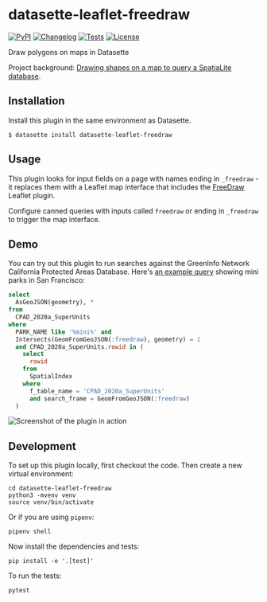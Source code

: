 # datasette-leaflet-freedraw

[![PyPI](https://img.shields.io/pypi/v/datasette-leaflet-freedraw.svg)](https://pypi.org/project/datasette-leaflet-freedraw/)
[![Changelog](https://img.shields.io/github/v/release/simonw/datasette-leaflet-freedraw?include_prereleases&label=changelog)](https://github.com/simonw/datasette-leaflet-freedraw/releases)
[![Tests](https://github.com/simonw/datasette-leaflet-freedraw/workflows/Test/badge.svg)](https://github.com/simonw/datasette-leaflet-freedraw/actions?query=workflow%3ATest)
[![License](https://img.shields.io/badge/license-Apache%202.0-blue.svg)](https://github.com/simonw/datasette-leaflet-freedraw/blob/main/LICENSE)

Draw polygons on maps in Datasette

Project background: [Drawing shapes on a map to query a SpatiaLite database](https://simonwillison.net/2021/Jan/24/drawing-shapes-spatialite/).

## Installation

Install this plugin in the same environment as Datasette.

    $ datasette install datasette-leaflet-freedraw

## Usage

This plugin looks for input fields on a page with names ending in `_freedraw` - it replaces them with a Leaflet map interface that includes the [FreeDraw](https://freedraw.herokuapp.com/) Leaflet plugin.

Configure canned queries with inputs called `freedraw` or ending in `_freedraw` to trigger the map interface.

## Demo

You can try out this plugin to run searches against the GreenInfo Network California Protected Areas Database. Here's [an example query](https://calands.datasettes.com/calands?sql=select%0D%0A++AsGeoJSON%28geometry%29%2C+*%0D%0Afrom%0D%0A++CPAD_2020a_SuperUnits%0D%0Awhere%0D%0A++PARK_NAME+like+%27%25mini%25%27+and%0D%0A++Intersects%28GeomFromGeoJSON%28%3Afreedraw%29%2C+geometry%29+%3D+1%0D%0A++and+CPAD_2020a_SuperUnits.rowid+in+%28%0D%0A++++select%0D%0A++++++rowid%0D%0A++++from%0D%0A++++++SpatialIndex%0D%0A++++where%0D%0A++++++f_table_name+%3D+%27CPAD_2020a_SuperUnits%27%0D%0A++++++and+search_frame+%3D+GeomFromGeoJSON%28%3Afreedraw%29%0D%0A++%29&freedraw=%7B%22type%22%3A%22MultiPolygon%22%2C%22coordinates%22%3A%5B%5B%5B%5B-122.42202758789064%2C37.82280243352759%5D%2C%5B-122.39868164062501%2C37.823887203271454%5D%2C%5B-122.38220214843751%2C37.81846319511331%5D%2C%5B-122.35061645507814%2C37.77071473849611%5D%2C%5B-122.34924316406251%2C37.74465712069939%5D%2C%5B-122.37258911132814%2C37.703380457832374%5D%2C%5B-122.39044189453125%2C37.690340943717715%5D%2C%5B-122.41241455078126%2C37.680559803205135%5D%2C%5B-122.44262695312501%2C37.67295135774715%5D%2C%5B-122.47283935546876%2C37.67295135774715%5D%2C%5B-122.52502441406251%2C37.68382032669382%5D%2C%5B-122.53463745117189%2C37.6892542140253%5D%2C%5B-122.54699707031251%2C37.690340943717715%5D%2C%5B-122.55798339843751%2C37.72945260537781%5D%2C%5B-122.54287719726564%2C37.77831314799672%5D%2C%5B-122.49893188476564%2C37.81303878836991%5D%2C%5B-122.46185302734376%2C37.82822612280363%5D%2C%5B-122.42889404296876%2C37.82822612280363%5D%2C%5B-122.42202758789064%2C37.82280243352759%5D%5D%5D%5D%7D) showing mini parks in San Francisco:

```sql
select
  AsGeoJSON(geometry), *
from
  CPAD_2020a_SuperUnits
where
  PARK_NAME like '%mini%' and
  Intersects(GeomFromGeoJSON(:freedraw), geometry) = 1
  and CPAD_2020a_SuperUnits.rowid in (
    select
      rowid
    from
      SpatialIndex
    where
      f_table_name = 'CPAD_2020a_SuperUnits'
      and search_frame = GeomFromGeoJSON(:freedraw)
  )
```

![Screenshot of the plugin in action](https://static.simonwillison.net/static/2021/datasette-leaflet-freedraw.png)

## Development

To set up this plugin locally, first checkout the code. Then create a new virtual environment:

    cd datasette-leaflet-freedraw
    python3 -mvenv venv
    source venv/bin/activate

Or if you are using `pipenv`:

    pipenv shell

Now install the dependencies and tests:

    pip install -e '.[test]'

To run the tests:

    pytest
